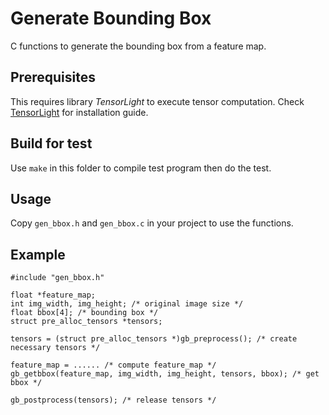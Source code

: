 # Generate Bounding Box

C functions to generate the bounding box from a feature map.

## Prerequisites
This requires library *TensorLight* to execute tensor computation.
Check [TensorLight](https://github.com/zhaozhixu/TensorLight) for installation guide.

## Build for test
Use `make` in this folder to compile test program then do the test.

## Usage
Copy `gen_bbox.h` and `gen_bbox.c` in your project to use the functions.

## Example
```
#include "gen_bbox.h"

float *feature_map;
int img_width, img_height; /* original image size */
float bbox[4]; /* bounding box */
struct pre_alloc_tensors *tensors;

tensors = (struct pre_alloc_tensors *)gb_preprocess(); /* create necessary tensors */

feature_map = ...... /* compute feature_map */
gb_getbbox(feature_map, img_width, img_height, tensors, bbox); /* get bbox */

gb_postprocess(tensors); /* release tensors */

```
